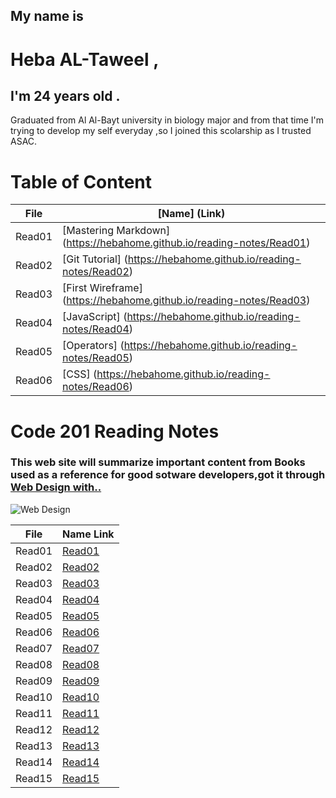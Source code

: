  ## My name is  
# Heba  AL-Taweel , 
## I'm 24 years old . 
Graduated from Al Al-Bayt university in biology major and from that time I'm trying to develop my self everyday ,so I joined this scolarship as I trusted ASAC. 

# Table of Content

File | [Name] (Link)
------------ | -------------
Read01 | [Mastering Markdown] (https://hebahome.github.io/reading-notes/Read01)
Read02 |[Git Tutorial] (https://hebahome.github.io/reading-notes/Read02)
Read03 |[First Wireframe] (https://hebahome.github.io/reading-notes/Read03)
Read04 | [JavaScript] (https://hebahome.github.io/reading-notes/Read04)
Read05 | [Operators] (https://hebahome.github.io/reading-notes/Read05)
Read06 | [CSS] (https://hebahome.github.io/reading-notes/Read06)





















# Code 201 Reading Notes

### This web site will summarize important content from Books used as a reference for good sotware developers,got it through [Web Design with..](https://www.amazon.com/Web-Design-HTML-JavaScript-jQuery/dp/1119038634/ref=mt_hardcover?_encoding=UTF8&me=)








![Web Design ](https://images-na.ssl-images-amazon.com/images/I/41X2i47NXUL._SX258_BO1,204,203,200_.jpg)


File | Name Link
------------ | -------------
Read01 |  [Read01]()
Read02 |  [Read02]()
Read03 |  [Read03]()
Read04 |  [Read04]()
Read05 |  [Read05]()
Read06 |  [Read06]()
Read07 |  [Read07]()
Read08 |  [Read08]()
Read09 |  [Read09]()
Read10 |  [Read10]()
Read11 |  [Read11]()
Read12 |  [Read12]()
Read13 |  [Read13]()
Read14 |  [Read14]()
Read15 |  [Read15]()









